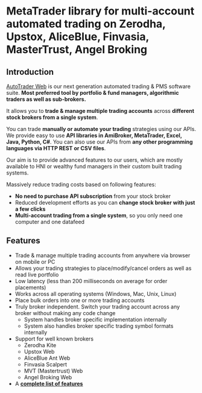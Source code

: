# MetaTrader library for multi-account automated trading on Zerodha, Upstox, AliceBlue, Finvasia, MasterTrust, Angel Broking

## Introduction
[AutoTrader Web](https://stocksdeveloper.in/autotrader-web/) is our next generation automated trading & PMS software suite. **Most preferred tool by portfolio & fund managers, algorithmic traders as well as sub-brokers.**

It allows you to **trade & manage multiple trading accounts** across **different stock brokers from a single system**.

You can trade **manually or automate your trading** strategies using our APIs. We provide easy to use **API libraries in AmiBroker, MetaTrader, Excel, Java, Python, C#**. You can also use our APIs from **any other programming languages via HTTP REST or CSV files**.

Our aim is to provide advanced features to our users, which are mostly available to HNI or wealthy fund managers in their custom built trading systems.

Massively reduce trading costs based on following features:
- **No need to purchase API subscription** from your stock broker
- Reduced development efforts as you can **change stock broker with just a few clicks**
- **Multi-account trading from a single system**, so you only need one computer and one datafeed

## Features
- Trade & manage multiple trading accounts from anywhere via browser on mobile or PC
- Allows your trading strategies to place/modify/cancel orders as well as read live portfolio
- Low latency (less than 200 milliseconds on average for order placements)
- Works across all operating systems (Windows, Mac, Unix, Linux)
- Place bulk orders into one or more trading accounts
- Truly broker independent. Switch your trading account across any broker without making any code change
  - System handles broker specific implementation internally
  - System also handles broker specific trading symbol formats internally
- Support for well known brokers
  - Zerodha Kite
  - Upstox Web
  - AliceBlue Ant Web
  - Finvasia Scalpert
  - MVT (Mastertrust) Web
  - Angel Broking Web
- A **[complete list of features](https://stocksdeveloper.in/autotrader-web-features/)**
